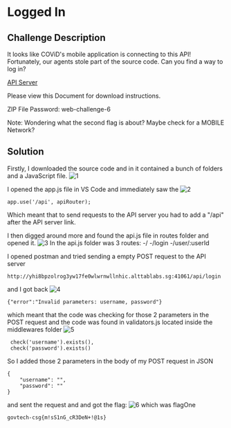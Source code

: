 # Logged In

## Challenge Description
It looks like COViD's mobile application is connecting to this API! Fortunately, our agents stole part of the source code. Can you find a way to log in?

[API Server](http://yhi8bpzolrog3yw17fe0wlwrnwllnhic.alttablabs.sg:41061/)

Please view this Document for download instructions.

ZIP File Password: web-challenge-6

Note: Wondering what the second flag is about? Maybe check for a MOBILE Network?
## Solution
Firstly, I downloaded the source code and in it contained a bunch of folders and a JavaScript file.
![1](https://user-images.githubusercontent.com/52084346/101290710-08671300-383f-11eb-9fe4-3c5829e9dd05.PNG)

I opened the app.js file in VS Code and immediately saw the
![2](https://user-images.githubusercontent.com/52084346/101290714-0a30d680-383f-11eb-9b40-3b7c51589e8d.PNG)

```
app.use('/api', apiRouter);
```
 
Which meant that to send requests to the API server you had to add a "/api" after the API server link.

I then digged around more and found the api.js file in routes folder and opened it.
![3](https://user-images.githubusercontent.com/52084346/101290715-0a30d680-383f-11eb-9c24-58d46d58f8f2.PNG)
In the api.js folder was 3 routes:
-/
-/login
-/user/:userId

I opened postman and tried sending a empty POST request to the API server
```
http://yhi8bpzolrog3yw17fe0wlwrnwllnhic.alttablabs.sg:41061/api/login
```


and I got back 
![4](https://user-images.githubusercontent.com/52084346/101290716-0ac96d00-383f-11eb-863c-62a573d1a14d.PNG)

```
{"error":"Invalid parameters: username, password"}
```
which meant that the code was checking for those 2 parameters in the POST request and the code was found in validators.js located inside the middlewares folder
![5](https://user-images.githubusercontent.com/52084346/101290825-84f9f180-383f-11eb-900c-e00ab58f2c2f.PNG)
```
 check('username').exists(),
 check('password').exists()
```

So I added those 2 parameters in the body of my POST request in JSON 
```
{
    "username": "",
    "password": ""
}
```


and sent the request and and got the flag:
![6](https://user-images.githubusercontent.com/52084346/101290845-a4911a00-383f-11eb-8e08-a38caca39a87.PNG)
which was flagOne
```
govtech-csg{m!sS1nG_cR3DeN+!@1s}
```


